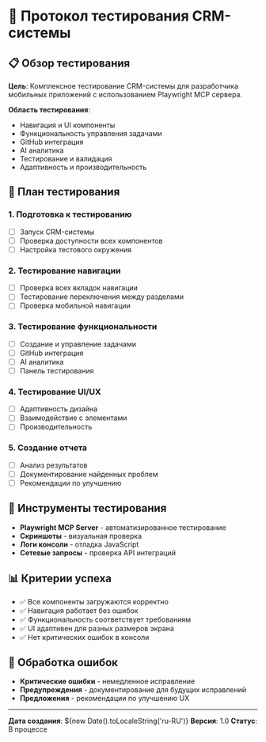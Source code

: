 # 🧪 Протокол тестирования CRM-системы

## 📋 Обзор тестирования

**Цель**: Комплексное тестирование CRM-системы для разработчика мобильных приложений с использованием Playwright MCP сервера.

**Область тестирования**: 
- Навигация и UI компоненты
- Функциональность управления задачами
- GitHub интеграция
- AI аналитика
- Тестирование и валидация
- Адаптивность и производительность

## 🎯 План тестирования

### 1. Подготовка к тестированию
- [ ] Запуск CRM-системы
- [ ] Проверка доступности всех компонентов
- [ ] Настройка тестового окружения

### 2. Тестирование навигации
- [ ] Проверка всех вкладок навигации
- [ ] Тестирование переключения между разделами
- [ ] Проверка мобильной навигации

### 3. Тестирование функциональности
- [ ] Создание и управление задачами
- [ ] GitHub интеграция
- [ ] AI аналитика
- [ ] Панель тестирования

### 4. Тестирование UI/UX
- [ ] Адаптивность дизайна
- [ ] Взаимодействие с элементами
- [ ] Производительность

### 5. Создание отчета
- [ ] Анализ результатов
- [ ] Документирование найденных проблем
- [ ] Рекомендации по улучшению

## 🔧 Инструменты тестирования

- **Playwright MCP Server** - автоматизированное тестирование
- **Скриншоты** - визуальная проверка
- **Логи консоли** - отладка JavaScript
- **Сетевые запросы** - проверка API интеграций

## 📊 Критерии успеха

- ✅ Все компоненты загружаются корректно
- ✅ Навигация работает без ошибок
- ✅ Функциональность соответствует требованиям
- ✅ UI адаптивен для разных размеров экрана
- ✅ Нет критических ошибок в консоли

## 🚨 Обработка ошибок

- **Критические ошибки** - немедленное исправление
- **Предупреждения** - документирование для будущих исправлений
- **Предложения** - рекомендации по улучшению UX

---

**Дата создания**: ${new Date().toLocaleString('ru-RU')}
**Версия**: 1.0
**Статус**: В процессе
